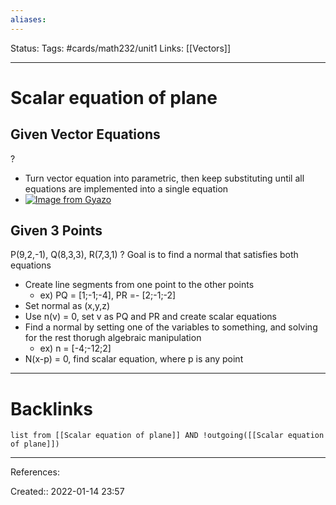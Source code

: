 ```yaml
---
aliases:
---
```

Status:
Tags: #cards/math232/unit1
Links: [[Vectors]]
___

# Scalar equation of plane
## Given Vector Equations
?
- Turn vector equation into parametric, then keep substituting until all equations are implemented into a single equation
- [![Image from Gyazo](https://i.gyazo.com/c8ad14560f2e48e514257b2b38695fe0.png)](https://gyazo.com/c8ad14560f2e48e514257b2b38695fe0)

## Given 3 Points
P(9,2,-1), Q(8,3,3), R(7,3,1)
?
Goal is to find a normal that satisfies both equations
- Create line segments from  one point to the other points
	- ex) PQ = [1;-1;-4], PR =- [2;-1;-2]
- Set normal as (x,y,z)
- Use n(v) = 0, set v as PQ and PR and create scalar equations
- Find a normal by setting one of the variables to something, and solving for the rest thorugh algebraic  manipulation
	- ex) n = [-4;-12;2]
- N(x-p) = 0, find scalar equation, where p is any point

___

# Backlinks
```dataview
list from [[Scalar equation of plane]] AND !outgoing([[Scalar equation of plane]])
```
___
References:

Created:: 2022-01-14 23:57
